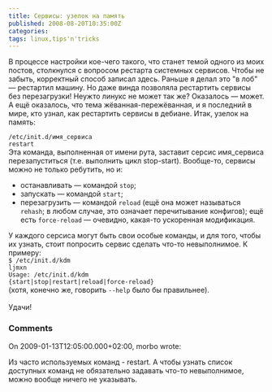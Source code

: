 ```yaml
---
title: Сервисы: узелок на память
published: 2008-08-20T10:35:00Z
categories: 
tags: linux,tips'n'tricks
---
```


В процессе настройки кое-чего такого, что станет темой одного из моих постов, столкнулся с вопросом рестарта системных сервисов. Чтобы не забыть, корректный способ записал здесь.<a name='more'></a> Раньше я делал это "в лоб" &mdash; рестартил машину. Но даже винда позволяла рестартить сервисы без перезагрузки! Неужто линукс не может так же? Оказалось &mdash; может. А ещё оказалось, что тема жёванная-пережёванная, и я последний в мире, кто узнал, как рестартить сервисы в дебиане. Итак, узелок на память:<br /><div class="code"><code>/etc/init.d/имя_сервиса restart</code></div>Эта команда, выполненная от имени рута, заставит серсис имя_сервиса перезапуститься (т.е. выполнить цикл stop-start). Вообще-то, сервисы можно не только ребутить, но и:<ul><li>останавливать &mdash; командой <code>stop</code>;<br /><li>запускать &mdash; командой <code>start</code>;<br /><li>перезагрузить &mdash; командой <code>reload</code> (ещё она может называться <code>rehash</code>; в любом случае, это означает перечитывание конфигов); ещё есть <code>force-reload</code> &mdash; очевидно, какая-то ускоренная модификация.</ul>У каждого серсиса могут быть свои особые команды, и для того, чтобы их узнать, стоит попросить сервис сделать что-то невыполнимое. К примеру:<div class="code"><code>$ /etc/init.d/kdm ljmxn<br />Usage: /etc/init.d/kdm {start|stop|restart|reload|force-reload}</code></div>(хотя, конечно же, говорить <code>--help</code> было бы правильнее).<br /><br />Удачи!

<h3 id='hakyll-convert-comments-title'>Comments</h3>
<div class='hakyll-convert-comment'>
<p class='hakyll-convert-comment-date'>On 2009-01-13T12:05:00.000+02:00, morbo wrote:</p>
<p class='hakyll-convert-comment-body'>
Из часто используемых команд - restart. А чтобы узнать список доступных команд не обязательно задавать что-то невыполнимое, можно вообще ничего не указывать.
</p>
</div>



